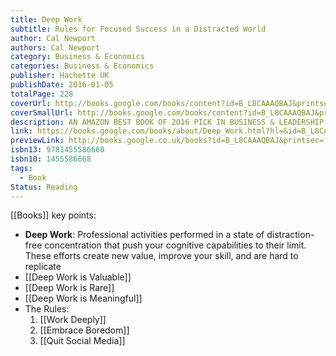 ```yaml
---
title: Deep Work
subtitle: Rules for Focused Success in a Distracted World
author: Cal Newport
authors: Cal Newport
category: Business & Economics
categories: Business & Economics
publisher: Hachette UK
publishDate: 2016-01-05
totalPage: 228
coverUrl: http://books.google.com/books/content?id=B_L8CAAAQBAJ&printsec=frontcover&img=1&zoom=1&edge=curl&source=gbs_api
coverSmallUrl: http://books.google.com/books/content?id=B_L8CAAAQBAJ&printsec=frontcover&img=1&zoom=5&edge=curl&source=gbs_api
description: AN AMAZON BEST BOOK OF 2O16 PICK IN BUSINESS & LEADERSHIP WALL STREET JOURNAL BUSINESS BESTSELLER A BUSINESS BOOK OF THE WEEK AT 800-CEO-READ Master one of our economy’s most rare skills and achieve groundbreaking results with this “exciting” book (Daniel H. Pink) from an “exceptional” author (New York Times Book Review). Deep work is the ability to focus without distraction on a cognitively demanding task. It's a skill that allows you to quickly master complicated information and produce better results in less time. Deep Work will make you better at what you do and provide the sense of true fulfillment that comes from craftsmanship. In short, deep work is like a super power in our increasingly competitive twenty-first century economy. And yet, most people have lost the ability to go deep-spending their days instead in a frantic blur of e-mail and social media, not even realizing there's a better way. In Deep Work, author and professor Cal Newport flips the narrative on impact in a connected age. Instead of arguing distraction is bad, he instead celebrates the power of its opposite. Dividing this book into two parts, he first makes the case that in almost any profession, cultivating a deep work ethic will produce massive benefits. He then presents a rigorous training regimen, presented as a series of four "rules," for transforming your mind and habits to support this skill. 1. Work Deeply 2. Embrace Boredom 3. Quit Social Media 4. Drain the Shallows A mix of cultural criticism and actionable advice, Deep Work takes the reader on a journey through memorable stories-from Carl Jung building a stone tower in the woods to focus his mind, to a social media pioneer buying a round-trip business class ticket to Tokyo to write a book free from distraction in the air-and no-nonsense advice, such as the claim that most serious professionals should quit social media and that you should practice being bored. Deep Work is an indispensable guide to anyone seeking focused success in a distracted world.
link: https://books.google.com/books/about/Deep_Work.html?hl=&id=B_L8CAAAQBAJ
previewLink: http://books.google.co.uk/books?id=B_L8CAAAQBAJ&printsec=frontcover&dq=deep+work&hl=&as_pt=BOOKS&cd=1&source=gbs_api
isbn13: 9781455586660
isbn10: 1455586668
tags:
  - Book
Status: Reading
---
```

[[Books]]
key points:
- **Deep Work**: Professional activities performed in a state of distraction-free concentration that push your cognitive capabilities to their limit. These efforts create new value, improve your skill, and are hard to replicate
- [[Deep Work is Valuable]]
- [[Deep Work is Rare]]
- [[Deep Work is Meaningful]]
- The Rules:
	1. [[Work Deeply]]
	2. [[Embrace Boredom]]
	3. [[Quit Social Media]]